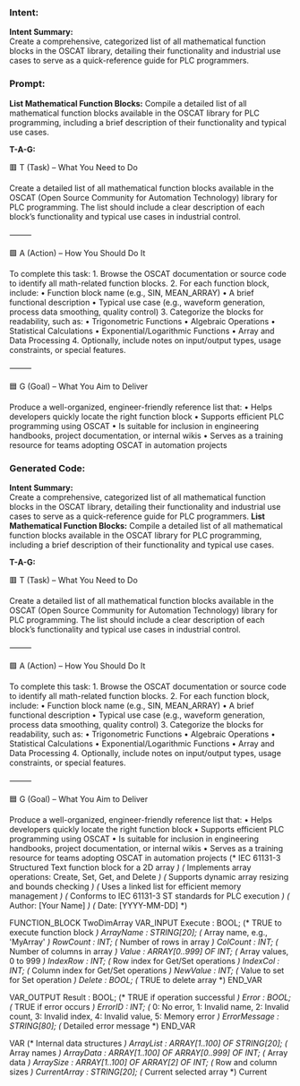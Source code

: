 ### Intent:
**Intent Summary:**  
Create a comprehensive, categorized list of all mathematical function blocks in the OSCAT library, detailing their functionality and industrial use cases to serve as a quick-reference guide for PLC programmers.

### Prompt:
**List Mathematical Function Blocks:**
Compile a detailed list of all mathematical function blocks available in the OSCAT library for PLC programming, including a brief description of their functionality and typical use cases.

**T-A-G:**

🟥 T (Task) – What You Need to Do

Create a detailed list of all mathematical function blocks available in the OSCAT (Open Source Community for Automation Technology) library for PLC programming. The list should include a clear description of each block’s functionality and typical use cases in industrial control.

⸻

🟩 A (Action) – How You Should Do It

To complete this task:
	1.	Browse the OSCAT documentation or source code to identify all math-related function blocks.
	2.	For each function block, include:
	•	Function block name (e.g., SIN, MEAN_ARRAY)
	•	A brief functional description
	•	Typical use case (e.g., waveform generation, process data smoothing, quality control)
	3.	Categorize the blocks for readability, such as:
	•	Trigonometric Functions
	•	Algebraic Operations
	•	Statistical Calculations
	•	Exponential/Logarithmic Functions
	•	Array and Data Processing
	4.	Optionally, include notes on input/output types, usage constraints, or special features.

⸻

🟦 G (Goal) – What You Aim to Deliver

Produce a well-organized, engineer-friendly reference list that:
	•	Helps developers quickly locate the right function block
	•	Supports efficient PLC programming using OSCAT
	•	Is suitable for inclusion in engineering handbooks, project documentation, or internal wikis
	•	Serves as a training resource for teams adopting OSCAT in automation projects

### Generated Code:
**Intent Summary:**  
Create a comprehensive, categorized list of all mathematical function blocks in the OSCAT library, detailing their functionality and industrial use cases to serve as a quick-reference guide for PLC programmers.
**List Mathematical Function Blocks:**
Compile a detailed list of all mathematical function blocks available in the OSCAT library for PLC programming, including a brief description of their functionality and typical use cases.

**T-A-G:**

🟥 T (Task) – What You Need to Do

Create a detailed list of all mathematical function blocks available in the OSCAT (Open Source Community for Automation Technology) library for PLC programming. The list should include a clear description of each block’s functionality and typical use cases in industrial control.

⸻

🟩 A (Action) – How You Should Do It

To complete this task:
	1.	Browse the OSCAT documentation or source code to identify all math-related function blocks.
	2.	For each function block, include:
	•	Function block name (e.g., SIN, MEAN_ARRAY)
	•	A brief functional description
	•	Typical use case (e.g., waveform generation, process data smoothing, quality control)
	3.	Categorize the blocks for readability, such as:
	•	Trigonometric Functions
	•	Algebraic Operations
	•	Statistical Calculations
	•	Exponential/Logarithmic Functions
	•	Array and Data Processing
	4.	Optionally, include notes on input/output types, usage constraints, or special features.

⸻

🟦 G (Goal) – What You Aim to Deliver

Produce a well-organized, engineer-friendly reference list that:
	•	Helps developers quickly locate the right function block
	•	Supports efficient PLC programming using OSCAT
	•	Is suitable for inclusion in engineering handbooks, project documentation, or internal wikis
	•	Serves as a training resource for teams adopting OSCAT in automation projects
(* IEC 61131-3 Structured Text function block for a 2D array *)
(* Implements array operations: Create, Set, Get, and Delete *)
(* Supports dynamic array resizing and bounds checking *)
(* Uses a linked list for efficient memory management *)
(* Conforms to IEC 61131-3 ST standards for PLC execution *)
(* Author: [Your Name] *)
(* Date: [YYYY-MM-DD] *)

FUNCTION_BLOCK TwoDimArray
VAR_INPUT
    Execute : BOOL;                  (* TRUE to execute function block *)
    ArrayName : STRING[20];         (* Array name, e.g., 'MyArray' *)
    RowCount : INT;                  (* Number of rows in array *)
    ColCount : INT;                  (* Number of columns in array *)
    Value : ARRAY[0..999] OF INT;    (* Array values, 0 to 999 *)
    IndexRow : INT;                  (* Row index for Get/Set operations *)
    IndexCol : INT;                  (* Column index for Get/Set operations *)
    NewValue : INT;                  (* Value to set for Set operation *)
    Delete : BOOL;                   (* TRUE to delete array *)
END_VAR

VAR_OUTPUT
    Result : BOOL;                   (* TRUE if operation successful *)
    Error : BOOL;                    (* TRUE if error occurs *)
    ErrorID : INT;                   (* 0: No error, 1: Invalid name, 2: Invalid count, 3: Invalid index, 4: Invalid value, 5: Memory error *)
    ErrorMessage : STRING[80];       (* Detailed error message *)
END_VAR

VAR
    (* Internal data structures *)
    ArrayList : ARRAY[1..100] OF STRING[20]; (* Array names *)
    ArrayData : ARRAY[1..100] OF ARRAY[0..999] OF INT; (* Array data *)
    ArraySize : ARRAY[1..100] OF ARRAY[2] OF INT; (* Row and column sizes *)
    CurrentArray : STRING[20]; (* Current selected array *)
    Current
